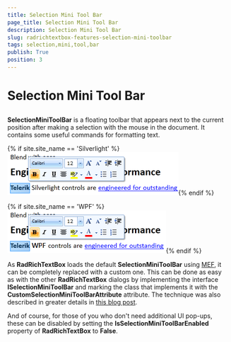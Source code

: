 ```yaml
---
title: Selection Mini Tool Bar
page_title: Selection Mini Tool Bar
description: Selection Mini Tool Bar
slug: radrichtextbox-features-selection-mini-toolbar
tags: selection,mini,tool,bar
publish: True
position: 3
---
```


# Selection Mini Tool Bar



## 

__SelectionMiniToolBar__ is a floating toolbar that appears next to the current position after making a selection with the mouse in the document. It contains some useful commands for formatting text.
        

{% if site.site_name == 'Silverlight' %}![](images/RadRichTextBox_Features_SelectionMiniToolbar_01.png){% endif %}

{% if site.site_name == 'WPF' %}![](images/RadRichTextBox_Features_SelectionMiniToolbar_01_WPF.png){% endif %}

As __RadRichTextBox__ loads the default __SelectionMiniToolBar__ using [MEF](http://mef.codeplex.com/), it can be completely replaced with a custom one. This can be done as easy as with the other __RadRichTextBox__ dialogs by implementing the interface __ISelectionMiniToolBar__ and marking the class that implements it with the __CustomSelectionMiniToolBarAttribute__  attribute.  The technique was also described in greater details in [this blog post](http://blogs.telerik.com/xamlteam/posts/10-09-28/some-tricks-with-mef-up-the-sleeve-of-radrichtextbox-for-silverlight.aspx).
        

And of course, for those of you who don't need additional UI pop-ups, these can be disabled by setting the __IsSelectionMiniToolBarEnabled__ property of __RadRichTextBox__ to __False__.
        
